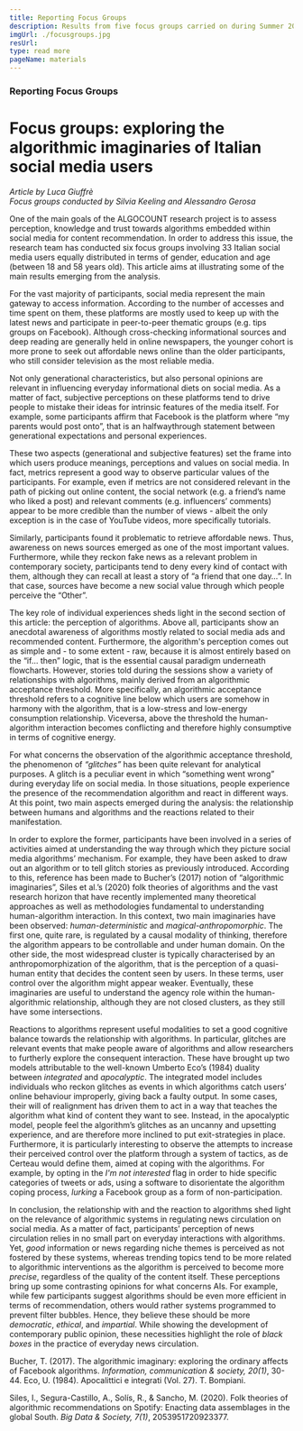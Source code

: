 ```yaml
---
title: Reporting Focus Groups
description: Results from five focus groups carried on during Summer 2021
imgUrl: ./focusgroups.jpg
resUrl: 
type: read more
pageName: materials
---
```

### Reporting Focus Groups
# Focus groups: exploring the algorithmic imaginaries of Italian social media users
*Article by Luca Giuffrè*   
*Focus groups conducted by Silvia Keeling and Alessandro Gerosa*

One of the main goals of the ALGOCOUNT research project is to assess perception, knowledge and trust towards algorithms embedded within social media for content recommendation. In order to address this issue, the research team has conducted six focus groups involving 33 Italian social media users equally distributed in terms of gender, education and age (between 18 and 58 years old). This article aims at illustrating some of the main results emerging from the analysis.


For the vast majority of participants, social media represent the main gateway to access information. According to the number of accesses and time spent on them, these platforms are mostly used to keep up with the latest news and participate in peer-to-peer thematic groups (e.g. tips groups on Facebook). Although cross-checking informational sources and deep reading are generally held in online newspapers, the younger cohort is more prone to seek out affordable news online than the older participants, who still consider television as the most reliable media.

Not only generational characteristics, but also personal opinions are relevant in influencing everyday informational diets on social media. As a matter of fact, subjective perceptions on these platforms tend to drive people to mistake their ideas for intrinsic features of the media itself. For example, some participants affirm that Facebook is the platform where “my parents would post onto”, that is an halfwaythrough statement between generational expectations and personal experiences.

These two aspects (generational and subjective features) set the frame into which users produce meanings, perceptions and values on social media. In fact, metrics represent a good way to observe particular values of the participants. For example, even if metrics are not considered relevant in the path of picking out online content, the social network (e.g. a friend’s name who liked a post) and relevant comments (e.g. influencers’ comments) appear to be more credible than the number of views - albeit the only exception is in the case of YouTube videos, more specifically tutorials.

Similarly, participants found it problematic to retrieve affordable news. Thus, awareness on news sources emerged as one of the most important values. Furthermore, while they reckon fake news as a relevant problem in contemporary society, participants tend to deny every kind of contact with them, although they can recall at least a story of “a friend that one day…”. In that case, sources have become a new social value through which people perceive the “Other”.

The key role of individual experiences sheds light in the second section of this article: the perception of algorithms. Above all, participants show an anecdotal awareness of algorithms mostly related to social media ads and recommended content. Furthermore, the algorithm's perception comes out as simple and - to some extent - raw, because it is almost entirely based on the “if… then” logic, that is the essential causal paradigm underneath flowcharts.
However, stories told during the sessions show a variety of relationships with algorithms, mainly derived from an algorithmic acceptance threshold. More specifically, an algorithmic acceptance threshold refers to a cognitive line below which users are somehow in harmony with the algorithm, that is a low-stress and low-energy consumption relationship. Viceversa, above the threshold the human-algorithm interaction becomes conflicting and therefore highly consumptive in terms of cognitive energy.

For what concerns the observation of the algorithmic acceptance threshold, the phenomenon of *“glitches”* has been quite relevant for analytical purposes. A glitch is a peculiar event in which “something went wrong” during everyday life on social media. In those situations, people experience the presence of the recommendation algorithm and react in different ways. At this point, two main aspects emerged during the analysis: the relationship between humans and algorithms and the reactions related to their manifestation.

In order to explore the former, participants have been involved in a series of activities aimed at understanding the way through which they picture social media algorithms’ mechanism. For example, they have been asked to draw out an algorithm or to tell glitch stories as previously introduced. According to this, reference has been made to Bucher’s (2017) notion of “algorithmic imaginaries”, Siles et al.’s (2020) folk theories of algorithms and the vast research horizon that have recently implemented many theoretical approaches as well as methodologies fundamental to understanding human-algorithm interaction.
In this context, two main imaginaries have been observed: *human-deterministic* and *magical-anthropomorphic*. The first one, quite rare, is regulated by a causal modality of thinking, therefore the algorithm appears to be controllable and under human domain. On the other side, the most widespread cluster is typically characterised by an anthropomorphization of the algorithm, that is the perception of a quasi-human entity that decides the content seen by users. In these terms, user control over the algorithm might appear weaker. 
Eventually, these imaginaries are useful to understand the agency role within the human-algorithmic relationship, although they are not closed clusters, as they still have some intersections.

Reactions to algorithms represent useful modalities to set a good cognitive balance towards the relationship with algorithms. In particular, glitches are relevant events that make people aware of algorithms and allow researchers to furtherly explore the consequent interaction. These have brought up two models attributable to the well-known Umberto Eco’s (1984) duality between *integrated* and *apocalyptic*. The integrated model includes individuals who reckon glitches as events in which algorithms catch users’ online behaviour improperly, giving back a faulty output. In some cases, their will of realignment has driven them to act in a way that teaches the algorithm what kind of content they want to see. Instead, in the apocalyptic model, people feel the algorithm’s glitches as an uncanny and upsetting experience, and are therefore more inclined to put exit-strategies in place. Furthermore, it is particularly interesting to observe the attempts to increase their perceived control over the platform through a system of tactics, as de Certeau would define them, aimed at coping with the algorithms. For example, by opting in the *I'm not interested* flag in order to hide specific categories of tweets or ads, using a software to disorientate the algorithm coping process, *lurking* a Facebook group as a form of non-participation.

In conclusion, the relationship with and the reaction to algorithms shed light on the relevance of algorithmic systems in regulating news circulation on social media. As a matter of fact, participants’ perception of news circulation relies in no small part on everyday interactions with algorithms. Yet, *good* information or news regarding niche themes is perceived as not fostered by these systems, whereas trending topics tend to be more related to algorithmic interventions as the algorithm is perceived to become more *precise*, regardless of the quality of the content itself. These perceptions bring up some contrasting opinions for what concerns AIs. For example, while few participants suggest algorithms should be even more efficient in terms of recommendation, others would rather systems programmed to prevent filter bubbles. Hence, they believe these should be more *democratic*, *ethical*, and *impartial*. While showing the development of contemporary public opinion, these necessities highlight the role of *black boxes* in the practice of everyday news circulation.
  
    
    
    
Bucher, T. (2017). The algorithmic imaginary: exploring the ordinary affects of Facebook algorithms. *Information, communication & society, 20(1)*, 30-44.
Eco, U. (1984). Apocalittici e integrati (Vol. 27). T. Bompiani.  
   
Siles, I., Segura-Castillo, A., Solís, R., & Sancho, M. (2020). Folk theories of algorithmic recommendations on Spotify: Enacting data assemblages in the global South. *Big Data & Society, 7(1)*, 2053951720923377.

